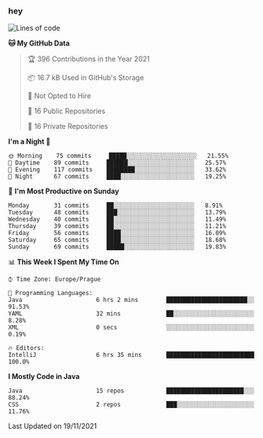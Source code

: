 ### hey

<!--START_SECTION:waka-->
![Lines of code](https://img.shields.io/badge/From%20Hello%20World%20I%27ve%20Written-110077%20lines%20of%20code-blue)

**🐱 My GitHub Data** 

> 🏆 396 Contributions in the Year 2021
 > 
> 📦 16.7 kB Used in GitHub's Storage 
 > 
> 🚫 Not Opted to Hire
 > 
> 📜 16 Public Repositories 
 > 
> 🔑 16 Private Repositories  
 > 
**I'm a Night 🦉** 

```text
🌞 Morning    75 commits     █████░░░░░░░░░░░░░░░░░░░░   21.55% 
🌆 Daytime    89 commits     ██████░░░░░░░░░░░░░░░░░░░   25.57% 
🌃 Evening    117 commits    ████████░░░░░░░░░░░░░░░░░   33.62% 
🌙 Night      67 commits     ████░░░░░░░░░░░░░░░░░░░░░   19.25%

```
📅 **I'm Most Productive on Sunday** 

```text
Monday       31 commits     ██░░░░░░░░░░░░░░░░░░░░░░░   8.91% 
Tuesday      48 commits     ███░░░░░░░░░░░░░░░░░░░░░░   13.79% 
Wednesday    40 commits     ██░░░░░░░░░░░░░░░░░░░░░░░   11.49% 
Thursday     39 commits     ██░░░░░░░░░░░░░░░░░░░░░░░   11.21% 
Friday       56 commits     ████░░░░░░░░░░░░░░░░░░░░░   16.09% 
Saturday     65 commits     ████░░░░░░░░░░░░░░░░░░░░░   18.68% 
Sunday       69 commits     █████░░░░░░░░░░░░░░░░░░░░   19.83%

```


📊 **This Week I Spent My Time On** 

```text
⌚︎ Time Zone: Europe/Prague

💬 Programming Languages: 
Java                     6 hrs 2 mins        ███████████████████████░░   91.53% 
YAML                     32 mins             ██░░░░░░░░░░░░░░░░░░░░░░░   8.28% 
XML                      0 secs              ░░░░░░░░░░░░░░░░░░░░░░░░░   0.19%

🔥 Editors: 
IntelliJ                 6 hrs 35 mins       █████████████████████████   100.0%

```

**I Mostly Code in Java** 

```text
Java                     15 repos            ██████████████████████░░░   88.24% 
CSS                      2 repos             ███░░░░░░░░░░░░░░░░░░░░░░   11.76%

```



 Last Updated on 19/11/2021
<!--END_SECTION:waka-->
